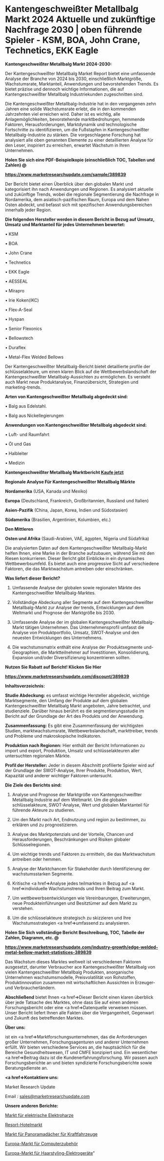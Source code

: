 # Kantengeschweißter Metallbalg Markt 2024 Aktuelle und zukünftige Nachfrage 2030 | oben führende Spieler - KSM, BOA, John Crane, Technetics, EKK Eagle

<strong>Kantengeschweißter Metallbalg Markt 2024-2030:</strong>

Der Kantengeschweißter Metallbalg Market Report bietet eine umfassende Analyse der Branche von 2024 bis 2030, einschließlich Marktgröße, Wachstumsrate, Marktanteil, Anwendungen und bevorstehenden Trends. Es bietet präzise und dennoch wichtige Informationen, die auf Kantengeschweißter Metallbalg Industriekunden zugeschnitten sind.

Die Kantengeschweißter Metallbalg-Industrie hat in den vergangenen zehn Jahren eine solide Wachstumsrate erlebt, die in den kommenden Jahrzehnten viel erreichen wird. Daher ist es wichtig, alle Anlagemöglichkeiten, bevorstehende marktbedrohungen, hemmende Faktoren, Herausforderungen, Marktdynamik und technologische Fortschritte zu identifizieren, um die Fußstapfen in Kantengeschweißter Metallbalg-Industrie zu stärken. Die vorgeschlagene Forschung hat analysiert alle oben genannten Elemente zu einer detaillierten Analyse für den Leser, inspiriert zu erreichen, erwartet Wachstum in Ihren Unternehmen.



<strong>Holen Sie sich eine PDF-Beispielkopie (einschließlich TOC, Tabellen und Zahlen) @
</strong>

<strong><a href=https://www.marketresearchupdate.com/sample/389839>

<strong>https://www.marketresearchupdate.com/sample/389839</u></font></a></strong></strong>

Der Bericht bietet einen Überblick über den globalen Markt und kategorisiert ihn nach Anwendungen und Regionen. Es analysiert aktuelle und zukünftige Trends, wobei die regionale Segmentierung die Nachfrage in Nordamerika, dem asiatisch-pazifischen Raum, Europa und dem Nahen Osten abdeckt, und befasst sich mit spezifischen Anwendungsbereichen innerhalb jeder Region.



<strong>Die folgenden Hersteller werden in diesem Bericht in Bezug auf Umsatz, Umsatz und Marktanteil für jedes Unternehmen bewertet:</strong>

• KSM

• BOA

• John Crane

• Technetics

• EKK Eagle

• AESSEAL

• Mirapro

• Irie Koken(IKC)

• Flex-A-Seal

• Hyspan

• Senior Flexonics

• Bellowstech

• Duraflex

• Metal-Flex Welded Bellows

Der Kantengeschweißter Metallbalg-Bericht bietet detaillierte profile der schlüsselakteure, um einen klaren Blick auf die Wettbewerbslandschaft der Kantengeschweißter Metallbalg-Aussichten zu ermöglichen. Es versteht auch Markt neue Produktanalyse, Finanzübersicht, Strategien und marketing-trends.



<strong>Arten von Kantengeschweißter Metallbalg abgedeckt sind:</strong>

• Balg aus Edelstahl.

• Balg aus Nickellegierungen



<strong>Anwendungen von Kantengeschweißter Metallbalg abgedeckt sind:</strong>

• Luft- und Raumfahrt

• Öl und Gas

• Halbleiter

• Medizin



<strong>Kantengeschweißter Metallbalg Marktbericht <a href=https://www.marketresearchupdate.com/buynow/389839>Kaufe jetzt</a></strong>



<strong>Regionale Analyse Für Kantengeschweißter Metallbalg Märkte</strong>



<strong>Nordamerika</strong> (USA, Kanada und Mexiko)



<strong>Europa</strong> (Deutschland, Frankreich, Großbritannien, Russland und Italien)



<strong>Asien-Pazifik</strong> (China, Japan, Korea, Indien und Südostasien)



<strong>Südamerika</strong> (Brasilien, Argentinien, Kolumbien, etc.)



<strong>Den Mittleren</strong> 

<strong>Osten und Afrika</strong> (Saudi-Arabien, VAE, ägypten, Nigeria und Südafrika)

Die analysierten Daten auf dem Kantengeschweißter Metallbalg-Markt helfen Ihnen, eine Marke in der Branche aufzubauen, während Sie mit den Riesen konkurrieren. Dieser Bericht gibt Einblicke in ein dynamisches Wettbewerbsumfeld. Es bietet auch eine progressive Sicht auf verschiedene Faktoren, die das Marktwachstum antreiben oder einschränken.



<strong>Was liefert dieser Bericht?</strong>

1. Umfassende Analyse der globalen sowie regionalen Märkte des Kantengeschweißter Metallbalg-Marktes.

2. Vollständige Abdeckung aller Segmente auf dem Kantengeschweißter Metallbalg-Markt zur Analyse der trends, Entwicklungen auf dem Weltmarkt und Prognose der Marktgröße bis 2030.

3. Umfassende Analyse der im globalen Kantengeschweißter Metallbalg-Markt tätigen Unternehmen. Das Unternehmensprofil umfasst die Analyse von Produktportfolio, Umsatz, SWOT-Analyse und den neuesten Entwicklungen des Unternehmens.

4. Die wachstumsmatrix enthält eine Analyse der Produktsegmente und-Geographien, die Marktteilnehmer auf Investitionen, Konsolidierung, Expansion und/oder Diversifizierung konzentrieren sollten.



<strong>Nutzen Sie Rabatt auf Bericht! Klicken Sie Hier
</strong>

<strong><a href=https://www.marketresearchupdate.com/discount/389839>https://www.marketresearchupdate.com/discount/389839</b></u></font></strong></a>



<strong>Inhaltsverzeichnis:</strong>



<strong>Studie Abdeckung:</strong> es umfasst wichtige Hersteller abgedeckt, wichtige Marktsegmente, den Umfang der Produkte auf dem globalen Kantengeschweißter Metallbalg Markt angeboten, Jahre betrachtet, und studienziele. Darüber hinaus berührt es die segmentierungsstudie im Bericht auf der Grundlage der Art des Produkts und der Anwendung.



<strong>Zusammenfassung:</strong> Es gibt eine Zusammenfassung der wichtigsten Studien, marktwachstumsrate, Wettbewerbslandschaft, markttreiber, trends und Probleme und makroskopische Indikatoren.



<strong>Produktion nach Regionen:</strong> Hier enthält der Bericht Informationen zu import und export, Produktion, Umsatz und schlüsselakteuren aller untersuchten regionalen Märkte.



<strong>Profil der Hersteller:</strong> Jeder in diesem Abschnitt profilierte Spieler wird auf der Grundlage der SWOT-Analyse, Ihrer Produkte, Produktion, Wert, Kapazität und anderer wichtiger Faktoren untersucht.



<strong>Die Ziele des Berichts sind:</strong>

1) Analyse und Prognose der Marktgröße von Kantengeschweißter Metallbalg Industrie auf dem Weltmarkt.
Um die globalen schlüsselakteure, SWOT-Analyse, Wert und globalen Marktanteil für führende Akteure zu studieren.

2) Um den Markt nach Art, Endnutzung und region zu bestimmen, zu erklären und zu prognostizieren.

3) Analyse des Marktpotenzials und der Vorteile, Chancen und Herausforderungen, Beschränkungen und Risiken globaler Schlüsselregionen.

4) Um wichtige trends und Faktoren zu ermitteln, die das Marktwachstum antreiben oder hemmen.

5) Analyse der Marktchancen für Stakeholder durch Identifizierung der wachstumsstarken Segmente.

6) Kritische <a href=>Analyse</a> jedes teilmarktes in Bezug auf <a href=>individuelle</a> Wachstumstrends und Ihren Beitrag zum Markt.

7) Um wettbewerbsentwicklungen wie Vereinbarungen, Erweiterungen, neue Produkteinführungen und Besitztümer auf dem Markt zu verstehen.

8) Um die schlüsselakteure strategisch zu skizzieren und Ihre Wachstumsstrategien <a href=>umfassend</a> zu analysieren.



<strong>Holen Sie Sich vollständige Bericht Beschreibung, TOC, Tabelle der Zahlen, Diagramm, etc. @ </strong>

<strong><a href=https://www.marketresearchupdate.com/industry-growth/edge-welded-metal-bellow-market-statistices-389839>https://www.marketresearchupdate.com/industry-growth/edge-welded-metal-bellow-market-statistices-389839</a></font></strong>

Das Wachstum dieses Marktes weltweit ist verschiedenen Faktoren ausgesetzt, darunter Verbraucher ace Kantengeschweißter Metallbalg von vielen Kantengeschweißter Metallbalg Produkten, anorganische Unternehmen wachstumsmodelle, Preisvolatilität von Rohstoffen, Produktinnovation zusammen mit wirtschaftlichen Aussichten in Erzeuger-und Verbraucherländern.



<strong>Abschließend</strong> bietet Ihnen <a href=>Dieser</a> Bericht einen klaren überblick über jede Tatsache des Marktes, ohne dass Sie auf einen anderen Forschungsbericht oder eine <a href=>Datenquelle</a> verweisen müssen. Unser Bericht liefert Ihnen alle Fakten über die Vergangenheit, Gegenwart und Zukunft des betreffenden Marktes.



<strong>Über uns:</strong>

 ist ein <a href=>Marktfors</a>chungsunternehmen, das die Anforderungen großer Unternehmen, Forschungsagenturen und anderer Unternehmen erfüllt. Wir bieten verschiedene Services an, die hauptsächlich für die Bereiche Gesundheitswesen, IT und CMFE konzipiert sind. Ein wesentlicher <a href=>Beitrag</a> dazu ist die Kundenerfahrungsforschung. Wir passen auch Forschungsberichte an und bieten syndizierte Forschungsberichte sowie Beratungsdienste an.



<strong><a href=>Kontaktiere uns:</a></strong>

Market Research Update

Email : sales@marketresearchupdate.com



<strong>Unsere anderen Berichte:</strong>

<a href=https://www.linkedin.com/pulse/electric-electrical-resins-market-expected-witness-high>Markt für elektrische Elektroharze</a>

<a href=https://www.linkedin.com/pulse/resort-hotel-market-outlooks-2023-size>Resort-Hotelmarkt</a>

<a href=https://www.linkedin.com/pulse/automotive-panoramic-roof-market-size-trends>Markt für Panoramadächer für Kraftfahrzeuge</a>

<a href=https://www.linkedin.com/pulse/europe-computer-accessories-market-2023-latest>Europa-Markt für Computerzubehör</a>

<a href=https://www.linkedin.com/pulse/europe-hair-styling-electrics-market-2023-2030>Europa-Markt für Haarstyling-Elektrogeräte</a>"
